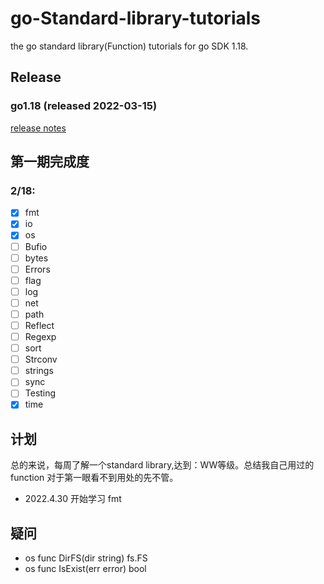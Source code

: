 # go-Standard-library-tutorials
the go standard library(Function) tutorials for go SDK 1.18.

## Release
### go1.18 (released 2022-03-15)

[release notes](https://go.dev/doc/devel/release)

## 第一期完成度
### 2/18:
- [x] fmt
- [x] io
- [x] os
- [ ] Bufio
- [ ] bytes
- [ ] Errors
- [ ] flag
- [ ] log
- [ ] net
- [ ] path
- [ ] Reflect
- [ ] Regexp
- [ ] sort
- [ ] Strconv
- [ ] strings
- [ ] sync
- [ ] Testing
- [x] time

## 计划
总的来说，每周了解一个standard library,达到：WW等级。总结我自己用过的 function 对于第一眼看不到用处的先不管。 

* 2022.4.30 开始学习 fmt

## 疑问
* os func DirFS(dir string) fs.FS
* os func IsExist(err error) bool